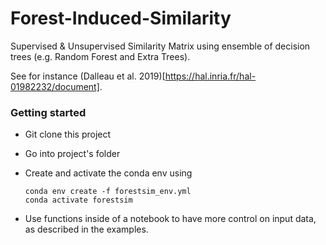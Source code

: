 # Forest-Induced-Similarity
Supervised & Unsupervised Similarity Matrix using ensemble of decision trees (e.g. Random Forest and Extra Trees).

See for instance (Dalleau et al. 2019)[https://hal.inria.fr/hal-01982232/document].

### Getting started

  - Git clone this project
  - Go into project's folder
  - Create and activate the conda env using

        conda env create -f forestsim_env.yml
        conda activate forestsim

  - Use functions inside of a notebook to have more control on input data, as described in the examples.
